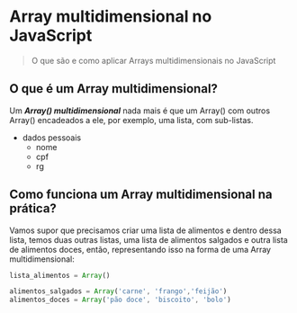 # Array multidimensional no JavaScript
>O que são e como aplicar Arrays multidimensionais no JavaScript

## O que é um Array multidimensional?

Um ***Array() multidimensional*** nada mais é que um Array() com outros Array() encadeados a ele, por exemplo, uma lista, com sub-listas.

- dados pessoais
    - nome
    - cpf
    - rg

## Como funciona um Array multidimensional na prática?

Vamos supor que precisamos criar uma lista de alimentos e dentro dessa lista, temos duas outras listas, uma lista de alimentos salgados e outra lista de alimentos doces, então, representando isso na forma de uma Array multidimensional:

```js
lista_alimentos = Array()

alimentos_salgados = Array('carne', 'frango','feijão')
alimentos_doces = Array('pão doce', 'biscoito', 'bolo')
```